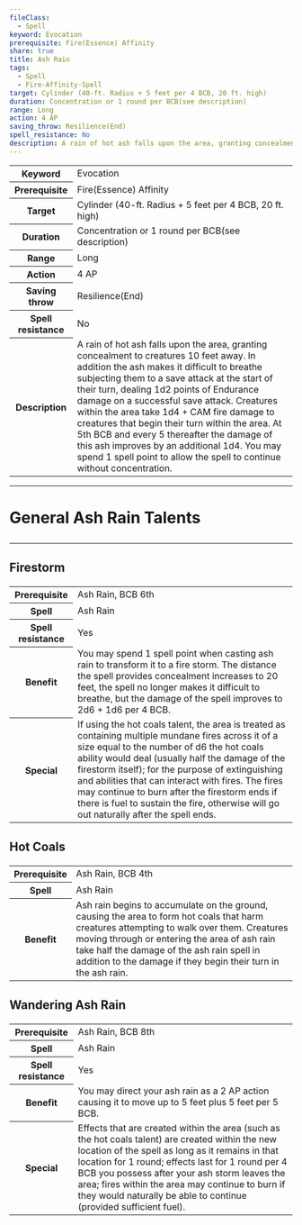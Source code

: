 ```yaml
---
fileClass:
  - Spell
keyword: Evocation
prerequisite: Fire(Essence) Affinity
share: true
title: Ash Rain
tags:
  - Spell
  - Fire-Affinity-Spell
target: Cylinder (40-ft. Radius + 5 feet per 4 BCB, 20 ft. high)
duration: Concentration or 1 round per BCB(see description)
range: Long
action: 4 AP
saving_throw: Resilience(End)
spell_resistance: No
description: A rain of hot ash falls upon the area, granting concealment to creatures 10 feet away. In addition the ash makes it difficult to breathe subjecting them to a save attack at the start of their turn, dealing 1d2 points of Endurance damage on a successful save attack.  Creatures within the area take 1d4 + CAM fire damage to creatures that begin their turn within the area. At 5th BCB and every 5 thereafter the damage of this ash improves by an additional 1d4. You may spend 1 spell point to allow the spell to continue without concentration.
---
```


<p><span dir="ltr" style="overflow-x: auto;"><table><tbody><tr><th dir="ltr">Keyword</th><td dir="ltr">Evocation</td></tr><tr><th dir="ltr">Prerequisite</th><td dir="ltr">Fire(Essence) Affinity</td></tr><tr><th dir="ltr">Target</th><td dir="ltr">Cylinder (40-ft. Radius + 5 feet per 4 BCB, 20 ft. high)</td></tr><tr><th dir="ltr">Duration</th><td dir="ltr">Concentration or 1 round per BCB(see description)</td></tr><tr><th dir="ltr">Range</th><td dir="ltr">Long</td></tr><tr><th dir="ltr">Action</th><td dir="ltr">4 AP</td></tr><tr><th dir="ltr">Saving throw</th><td dir="ltr">Resilience(End)</td></tr><tr><th dir="ltr">Spell resistance</th><td dir="ltr">No</td></tr><tr><th dir="ltr">Description</th><td dir="ltr">A rain of hot ash falls upon the area, granting concealment to creatures 10 feet away. In addition the ash makes it difficult to breathe subjecting them to a save attack at the start of their turn, dealing 1d2 points of Endurance damage on a successful save attack.  Creatures within the area take 1d4 + CAM fire damage to creatures that begin their turn within the area. At 5th BCB and every 5 thereafter the damage of this ash improves by an additional 1d4. You may spend 1 spell point to allow the spell to continue without concentration.</td></tr></tbody></table></span></p><span><span><hr></span></span><h1><span><p dir="auto">General Ash Rain Talents</p></span></h1><span><span><hr></span></span><h2><span><p dir="auto">Firestorm</p></span></h2><p><span dir="ltr" style="overflow-x: auto;"><table><tbody><tr><th dir="ltr">Prerequisite</th><td dir="ltr">Ash Rain, BCB 6th</td></tr><tr><th dir="ltr">Spell</th><td dir="ltr">Ash Rain</td></tr><tr><th dir="ltr">Spell resistance</th><td dir="ltr">Yes</td></tr><tr><th dir="ltr">Benefit</th><td dir="ltr">You may spend 1 spell point when casting ash rain to transform it to a fire storm. The distance the spell provides concealment increases to 20 feet, the spell no longer makes it difficult to breathe, but the damage of the spell improves to 2d6 + 1d6 per 4 BCB.</td></tr><tr><th dir="ltr">Special</th><td dir="ltr">If using the hot coals talent, the area is treated as containing multiple mundane fires across it of a size equal to the number of d6 the hot coals ability would deal (usually half the damage of the firestorm itself); for the purpose of extinguishing and abilities that can interact with fires. The fires may continue to burn after the firestorm ends if there is fuel to sustain the fire, otherwise will go out naturally after the spell ends.</td></tr></tbody></table></span></p><h2><span><p dir="auto">Hot Coals</p></span></h2><p><span dir="ltr" style="overflow-x: auto;"><table><tbody><tr><th dir="ltr">Prerequisite</th><td dir="ltr">Ash Rain, BCB 4th</td></tr><tr><th dir="ltr">Spell</th><td dir="ltr">Ash Rain</td></tr><tr><th dir="ltr">Benefit</th><td dir="ltr">Ash rain begins to accumulate on the ground, causing the area to form hot coals that harm creatures attempting to walk over them. Creatures moving through or entering the area of ash rain take half the damage of the ash rain spell in addition to the damage if they begin their turn in the ash rain.</td></tr></tbody></table></span></p><h2><span><p dir="auto">Wandering Ash Rain</p></span></h2><p><span dir="ltr" style="overflow-x: auto;"><table><tbody><tr><th dir="ltr">Prerequisite</th><td dir="ltr">Ash Rain, BCB 8th</td></tr><tr><th dir="ltr">Spell</th><td dir="ltr">Ash Rain</td></tr><tr><th dir="ltr">Spell resistance</th><td dir="ltr">Yes</td></tr><tr><th dir="ltr">Benefit</th><td dir="ltr">You may direct your ash rain as a 2 AP action causing it to move up to 5 feet plus 5 feet per 5 BCB.</td></tr><tr><th dir="ltr">Special</th><td dir="ltr">Effects that are created within the area (such as the hot coals talent) are created within the new location of the spell as long as it remains in that location for 1 round; effects last for 1 round per 4 BCB you possess after your ash storm leaves the area; fires within the area may continue to burn if they would naturally be able to continue (provided sufficient fuel).</td></tr></tbody></table></span></p>